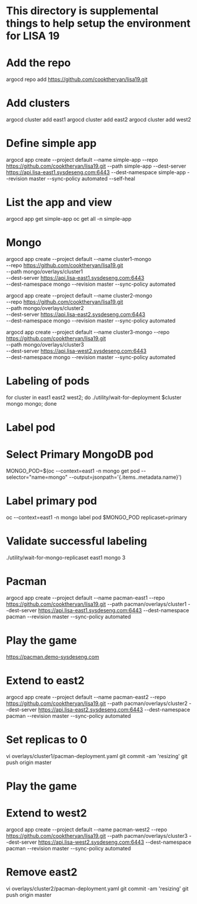 # This directory is supplemental things to help setup the environment for LISA 19

# Add the repo
argocd repo add https://github.com/cooktheryan/lisa19.git

# Add clusters
argocd cluster add east1
argocd cluster add east2
argocd cluster add west2

# Define simple app
argocd app create --project default --name simple-app --repo https://github.com/cooktheryan/lisa19.git --path simple-app --dest-server https://api.lisa-east1.sysdeseng.com:6443 --dest-namespace simple-app  --revision master --sync-policy automated --self-heal

# List the app and view
argocd app get simple-app
oc get all -n simple-app

# Mongo
argocd app create --project default --name cluster1-mongo \
  --repo https://github.com/cooktheryan/lisa19.git \
  --path mongo/overlays/cluster1 \
  --dest-server https://api.lisa-east1.sysdeseng.com:6443 \
  --dest-namespace mongo --revision master --sync-policy automated

argocd app create --project default --name cluster2-mongo \
  --repo https://github.com/cooktheryan/lisa19.git \
  --path mongo/overlays/cluster2 \
  --dest-server https://api.lisa-east2.sysdeseng.com:6443 \
  --dest-namespace mongo --revision master --sync-policy automated

argocd app create --project default --name cluster3-mongo  --repo https://github.com/cooktheryan/lisa19.git \
  --path mongo/overlays/cluster3 \
  --dest-server https://api.lisa-west2.sysdeseng.com:6443 \
  --dest-namespace mongo --revision master --sync-policy automated


# Labeling of pods
for cluster in east1 east2 west2; do ./utility/wait-for-deployment $cluster mongo mongo; done

# Label pod
# Select Primary MongoDB pod
MONGO_POD=$(oc --context=east1 -n mongo get pod --selector="name=mongo" --output=jsonpath='{.items..metadata.name}')

# Label primary pod
oc --context=east1 -n mongo label pod $MONGO_POD replicaset=primary

# Validate successful labeling
./utility/wait-for-mongo-replicaset east1 mongo 3

# Pacman
argocd app create --project default --name pacman-east1 --repo https://github.com/cooktheryan/lisa19.git --path pacman/overlays/cluster1 --dest-server https://api.lisa-east1.sysdeseng.com:6443 --dest-namespace pacman  --revision master --sync-policy automated

# Play the game
https://pacman.demo-sysdeseng.com

# Extend to east2 
argocd app create --project default --name pacman-east2 --repo https://github.com/cooktheryan/lisa19.git --path pacman/overlays/cluster2 --dest-server https://api.lisa-east2.sysdeseng.com:6443 --dest-namespace pacman  --revision master --sync-policy automated

# Set replicas to 0
vi overlays/cluster1/pacman-deployment.yaml
git commit -am 'resizing'
git push origin master

# Play the game

# Extend to west2
argocd app create --project default --name pacman-west2 --repo https://github.com/cooktheryan/lisa19.git --path pacman/overlays/cluster3 --dest-server https://api.lisa-west2.sysdeseng.com:6443 --dest-namespace pacman  --revision master --sync-policy automated

# Remove east2 
vi overlays/cluster2/pacman-deployment.yaml
git commit -am 'resizing'
git push origin master

